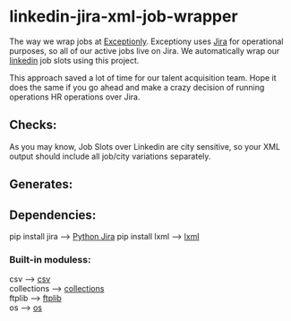 # linkedin-jira-xml-job-wrapper
The way we wrap jobs at <a href="https://exceptionly.com">Exceptionly</a>. Exceptiony uses <a href="https://www.atlassian.com/software/jira">Jira</a> for operational purposes, so all of our active jobs live on Jira. We automatically wrap our <a href="https://linkedin.com">linkedin</a> job slots using this project.

This approach saved a lot of time for our talent acquisition team. Hope it does the same if you go ahead and make a crazy decision of running operations HR operations over Jira.

## Checks:
As you may know, Job Slots over Linkedin are city sensitive, so your XML output should include all job/city variations separately.


## Generates:

## Dependencies:
pip install jira  --> <a href="https://jira.readthedocs.io/">Python Jira</a>
pip install lxml  --> <a href="https://lxml.de/installation.html">lxml</a>

### Built-in moduless:
csv               --> <a href="https://docs.python.org/3/library/csv.html">csv</a><br/>
collections       --> <a href="https://docs.python.org/3/library/collections.html">collections</a><br/>
ftplib            --> <a href="https://docs.python.org/3/library/ftplib.html">ftplib</a><br/>
os                --> <a href="https://docs.python.org/3/library/os.html">os</a><br/>
